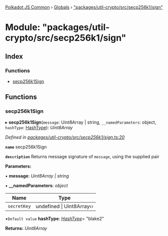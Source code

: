 [Polkadot JS Common](../README.md) › [Globals](../globals.md) › ["packages/util-crypto/src/secp256k1/sign"](_packages_util_crypto_src_secp256k1_sign_.md)

# Module: "packages/util-crypto/src/secp256k1/sign"

## Index

### Functions

* [secp256k1Sign](_packages_util_crypto_src_secp256k1_sign_.md#secp256k1sign)

## Functions

###  secp256k1Sign

▸ **secp256k1Sign**(`message`: Uint8Array | string, `__namedParameters`: object, `hashType`: [HashType](_packages_util_crypto_src_secp256k1_types_.md#hashtype)): *Uint8Array*

*Defined in [packages/util-crypto/src/secp256k1/sign.ts:20](https://github.com/polkadot-js/common/blob/2f7d5cd4/packages/util-crypto/src/secp256k1/sign.ts#L20)*

**`name`** secp256k1Sign

**`description`** Returns message signature of `message`, using the supplied pair

**Parameters:**

▪ **message**: *Uint8Array | string*

▪ **__namedParameters**: *object*

Name | Type |
------ | ------ |
`secretKey` | undefined &#124; Uint8Array‹› |

▪`Default value`  **hashType**: *[HashType](_packages_util_crypto_src_secp256k1_types_.md#hashtype)*= "blake2"

**Returns:** *Uint8Array*
